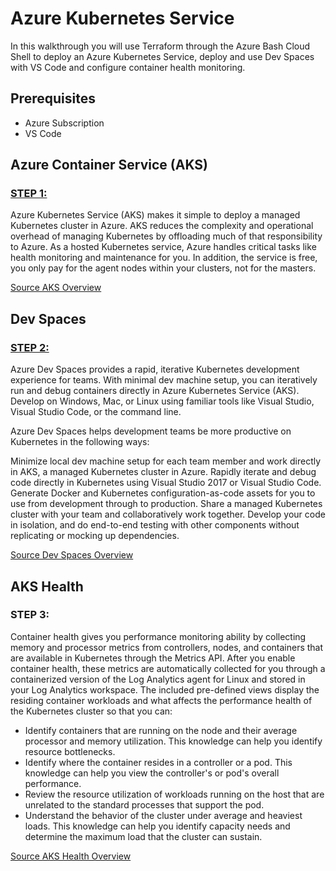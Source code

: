 # Azure Kubernetes Service 
In this walkthrough you will use Terraform through the Azure Bash Cloud Shell to deploy an Azure Kubernetes Service, deploy and use Dev Spaces with VS Code and configure container health monitoring.

## Prerequisites
* Azure Subscription
* VS Code

## Azure Container Service (AKS)

### [STEP 1:](./K8S_setup_guide.md)

Azure Kubernetes Service (AKS) makes it simple to deploy a managed Kubernetes cluster in Azure. AKS reduces the complexity and operational overhead of managing Kubernetes by offloading much of that responsibility to Azure. As a hosted Kubernetes service, Azure handles critical tasks like health monitoring and maintenance for you. In addition, the service is free, you only pay for the agent nodes within your clusters, not for the masters.

[Source AKS Overview](https://docs.microsoft.com/en-gb/azure/aks/intro-kubernetes)

## Dev Spaces

### [STEP 2:](./DevSpaces_guide.md)

Azure Dev Spaces provides a rapid, iterative Kubernetes development experience for teams. With minimal dev machine setup, you can iteratively run and debug containers directly in Azure Kubernetes Service (AKS). Develop on Windows, Mac, or Linux using familiar tools like Visual Studio, Visual Studio Code, or the command line.

Azure Dev Spaces helps development teams be more productive on Kubernetes in the following ways:

Minimize local dev machine setup for each team member and work directly in AKS, a managed Kubernetes cluster in Azure.
Rapidly iterate and debug code directly in Kubernetes using Visual Studio 2017 or Visual Studio Code.
Generate Docker and Kubernetes configuration-as-code assets for you to use from development through to production.
Share a managed Kubernetes cluster with your team and collaboratively work together. Develop your code in isolation, and do end-to-end testing with other components without replicating or mocking up dependencies.

[Source Dev Spaces Overview](https://docs.microsoft.com/en-us/azure/dev-spaces/azure-dev-spaces)

## AKS Health

### STEP 3: 

Container health gives you performance monitoring ability by collecting memory and processor metrics from controllers, nodes, and containers that are available in Kubernetes through the Metrics API. After you enable container health, these metrics are automatically collected for you through a containerized version of the Log Analytics agent for Linux and stored in your Log Analytics workspace. The included pre-defined views display the residing container workloads and what affects the performance health of the Kubernetes cluster so that you can:

* Identify containers that are running on the node and their average processor and memory utilization. This knowledge can help you identify resource bottlenecks.
* Identify where the container resides in a controller or a pod. This knowledge can help you view the controller's or pod's overall performance.
* Review the resource utilization of workloads running on the host that are unrelated to the standard processes that support the pod.
* Understand the behavior of the cluster under average and heaviest loads. This knowledge can help you identify capacity needs and determine the maximum load that the cluster can sustain.

[Source AKS Health Overview](https://docs.microsoft.com/en-us/azure/monitoring/monitoring-container-health)
